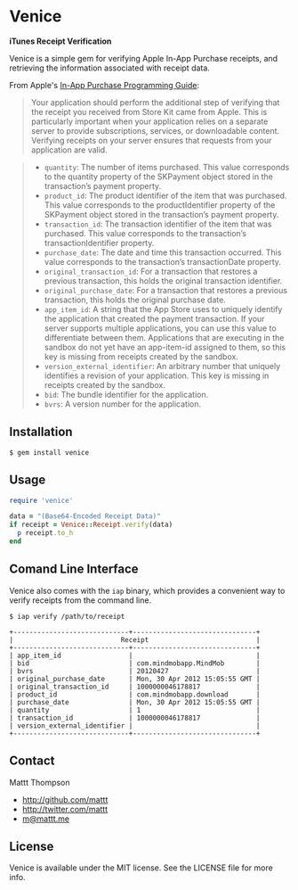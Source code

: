# Venice
**iTunes Receipt Verification**

Venice is a simple gem for verifying Apple In-App Purchase receipts, and retrieving the information associated with receipt data.

From Apple's [In-App Purchase Programming Guide](http://developer.apple.com/library/ios/#documentation/NetworkingInternet/Conceptual/StoreKitGuide/VerifyingStoreReceipts/VerifyingStoreReceipts.html):

> Your application should perform the additional step of verifying that the receipt you received from Store Kit came from Apple. This is particularly important when your application relies on a separate server to provide subscriptions, services, or downloadable content. Verifying receipts on your server ensures that requests from your application are valid.

> - `quantity`: The number of items purchased. This value corresponds to the quantity property of the SKPayment object stored in the transaction’s payment property.
> - `product_id`: The product identifier of the item that was purchased. This value corresponds to the productIdentifier property of the SKPayment object stored in the transaction’s payment property.
> - `transaction_id`: The transaction identifier of the item that was purchased. This value corresponds to the transaction’s transactionIdentifier property.
> - `purchase_date`: The date and time this transaction occurred. This value corresponds to the transaction’s transactionDate property.
> - `original_transaction_id`: For a transaction that restores a previous transaction, this holds the original transaction identifier.
> - `original_purchase_date`: For a transaction that restores a previous transaction, this holds the original purchase date.
> - `app_item_id`: A string that the App Store uses to uniquely identify the application that created the payment transaction. If your server supports multiple applications, you can use this value to differentiate between them. Applications that are executing in the sandbox do not yet have an app-item-id assigned to them, so this key is missing from receipts created by the sandbox.
> - `version_external_identifier`: An arbitrary number that uniquely identifies a revision of your application. This key is missing in receipts created by the sandbox.
> - `bid`: The bundle identifier for the application.
> - `bvrs`: A version number for the application.

## Installation

    $ gem install venice

## Usage

```ruby
require 'venice'

data = "(Base64-Encoded Receipt Data)"
if receipt = Venice::Receipt.verify(data)
  p receipt.to_h
end
```

## Comand Line Interface

Venice also comes with the `iap` binary, which provides a convenient way to verify receipts from the command line.


    $ iap verify /path/to/receipt

    +-----------------------------+-------------------------------+
    |                           Receipt                           |
    +-----------------------------+-------------------------------+
    | app_item_id                 |                               |
    | bid                         | com.mindmobapp.MindMob        |
    | bvrs                        | 20120427                      |
    | original_purchase_date      | Mon, 30 Apr 2012 15:05:55 GMT |
    | original_transaction_id     | 1000000046178817              |
    | product_id                  | com.mindmobapp.download       |
    | purchase_date               | Mon, 30 Apr 2012 15:05:55 GMT |
    | quantity                    | 1                             |
    | transaction_id              | 1000000046178817              |
    | version_external_identifier |                               |
    +-----------------------------+-------------------------------+

## Contact

Mattt Thompson

- http://github.com/mattt
- http://twitter.com/mattt
- m@mattt.me

## License

Venice is available under the MIT license. See the LICENSE file for more info.
